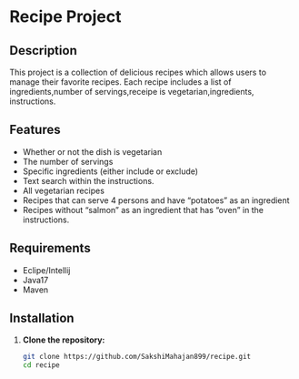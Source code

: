 # Recipe Project

## Description

This project is a collection of delicious recipes which allows users to manage their favorite recipes. Each recipe includes a list of ingredients,number of servings,receipe is vegetarian,ingredients, instructions.

## Features

- Whether or not the dish is vegetarian
- The number of servings
- Specific ingredients (either include or exclude)
- Text search within the instructions.
- All vegetarian recipes
- Recipes that can serve 4 persons and have “potatoes” as an ingredient
- Recipes without “salmon” as an ingredient that has “oven” in the instructions. 


## Requirements

- Eclipe/Intellij
- Java17
- Maven

## Installation

1. **Clone the repository:**
   ```bash
   git clone https://github.com/SakshiMahajan899/recipe.git
   cd recipe
